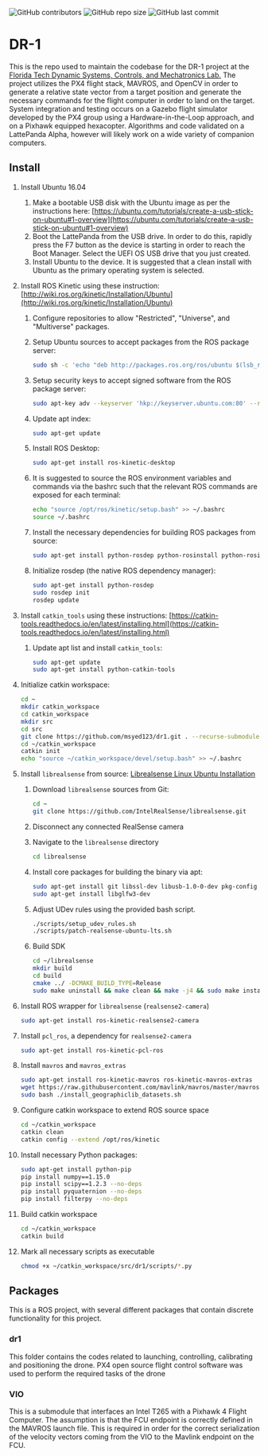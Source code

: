 ![GitHub contributors](https://img.shields.io/github/contributors/msyed123/dr1)
![GitHub repo size](https://img.shields.io/github/repo-size/msyed123/dr1)
![GitHub last commit](https://img.shields.io/github/last-commit/msyed123/dr1)
# DR-1
This is the repo used to maintain the codebase for the DR-1 project at the [Florida Tech 
Dynamic Systems, Controls, and Mechatronics Lab.](https://research.fit.edu/dynamic-systems-and-controls-lab/)  The project utilizes the PX4 flight stack, MAVROS, and OpenCV in order to generate a relative state vector from a target position and generate the necessary commands for the flight computer in order to land on the target. System integration and testing occurs on a Gazebo flight simulator developed by the PX4 group using a Hardware-in-the-Loop approach, and on a Pixhawk equipped hexacopter. Algorithms and code validated on a LattePanda Alpha, however will likely work on a wide variety of companion computers.  

## Install
1. Install Ubuntu 16.04
   1. Make a bootable USB disk with the Ubuntu image as per the instructions here: [https://ubuntu.com/tutorials/create-a-usb-stick-on-ubuntu#1-overview](https://ubuntu.com/tutorials/create-a-usb-stick-on-ubuntu#1-overview)
   2. Boot the LattePanda from the USB drive. In order to do this, rapidly press the F7 button as the device is starting in order to reach the Boot Manager. Select the UEFI OS USB drive that you just created.
   3. Install Ubuntu to the device. It is suggested that a clean install with Ubuntu as the primary operating system is selected.
2. Install ROS Kinetic using these instruction: [http://wiki.ros.org/kinetic/Installation/Ubuntu](http://wiki.ros.org/kinetic/Installation/Ubuntu)
   1. Configure repositories to allow "Restricted", "Universe", and "Multiverse" packages.
   2. Setup Ubuntu sources to accept packages from the ROS package server:

        ```bash
        sudo sh -c 'echo "deb http://packages.ros.org/ros/ubuntu $(lsb_release -sc) main" > /etc/apt/sources.list.d/ros-latest.list'
        ```
   3. Setup security keys to accept signed software from the ROS package server:

        ```bash
        sudo apt-key adv --keyserver 'hkp://keyserver.ubuntu.com:80' --recv-key C1CF6E31E6BADE8868B172B4F42ED6FBAB17C654
        ```
   4. Update apt index:

        ```bash
        sudo apt-get update
        ```
        
   5. Install ROS Desktop:

        ```bash
        sudo apt-get install ros-kinetic-desktop
        ```

   6. It is suggested to source the ROS environment variables and commands via the bashrc such that the relevant ROS commands are exposed for each terminal:

        ```bash
        echo "source /opt/ros/kinetic/setup.bash" >> ~/.bashrc
        source ~/.bashrc
        ```

   7. Install the necessary dependencies for building ROS packages from source:

        ```bash
        sudo apt-get install python-rosdep python-rosinstall python-rosinstall-generator python-wstool build-essential
        ```

   8. Initialize rosdep (the native ROS dependency manager):

        ```bash
        sudo apt-get install python-rosdep
        sudo rosdep init
        rosdep update
        ```

3. Install `catkin_tools` using these instructions: [https://catkin-tools.readthedocs.io/en/latest/installing.html](https://catkin-tools.readthedocs.io/en/latest/installing.html)
   1. Update apt list and install `catkin_tools`:

        ```bash
        sudo apt-get update
        sudo apt-get install python-catkin-tools
        ```

4. Initialize catkin workspace:

     ```bash
     cd ~
     mkdir catkin_workspace
     cd catkin_workspace
     mkdir src
     cd src
     git clone https://github.com/msyed123/dr1.git . --recurse-submodules
     cd ~/catkin_workspace
     catkin init
     echo "source ~/catkin_workspace/devel/setup.bash" >> ~/.bashrc
     ```

5. Install `librealsense` from source: [Librealsense Linux Ubuntu Installation](https://github.com/IntelRealSense/librealsense/blob/master/doc/installation.md)
   1. Download `librealsense` sources from Git:

      ```bash
      cd ~
      git clone https://github.com/IntelRealSense/librealsense.git
      ```

   2. Disconnect any connected RealSense camera
   3. Navigate to the `librealsense` directory

      ```bash
      cd librealsense
      ```

   4. Install core packages for building the binary via apt:

      ```bash
      sudo apt-get install git libssl-dev libusb-1.0-0-dev pkg-config libgtk-3-dev
      sudo apt-get install libglfw3-dev
      ```
   5. Adjust UDev rules using the provided bash script.

      ```bash
      ./scripts/setup_udev_rules.sh
      ./scripts/patch-realsense-ubuntu-lts.sh
      ```
   6. Build SDK

      ```bash
      cd ~/librealsense
      mkdir build
      cd build
      cmake ../ -DCMAKE_BUILD_TYPE=Release
      sudo make uninstall && make clean && make -j4 && sudo make install
      ```

6. Install ROS wrapper for `librealsense` (`realsense2-camera`)

     ```bash
     sudo apt-get install ros-kinetic-realsense2-camera
     ```

7.  Install `pcl_ros`, a dependency for `realsense2-camera`

     ```bash
     sudo apt-get install ros-kinetic-pcl-ros
     ```

8. Install `mavros` and `mavros_extras`

     ```bash
     sudo apt-get install ros-kinetic-mavros ros-kinetic-mavros-extras
     wget https://raw.githubusercontent.com/mavlink/mavros/master/mavros/scripts/install_geographiclib_datasets.sh
     sudo bash ./install_geographiclib_datasets.sh
     ```

9. Configure catkin workspace to extend ROS source space

     ```bash
     cd ~/catkin_workspace
     catkin clean
     catkin config --extend /opt/ros/kinetic
     ```

10. Install necessary Python packages:
    
     ```bash
     sudo apt-get install python-pip
     pip install numpy==1.15.0
     pip install scipy==1.2.3 --no-deps
     pip install pyquaternion --no-deps
     pip install filterpy --no-deps
     ```

11. Build catkin workspace

     ```bash
     cd ~/catkin_workspace
     catkin build
     ```

12. Mark all necessary scripts as executable

     ```bash
     chmod +x ~/catkin_workspace/src/dr1/scripts/*.py
     ```

## Packages
This is a ROS project, with several different packages that contain discrete functionality for this project.

### dr1
This folder contains the codes related to launching, controlling, calibrating and positioning the drone. PX4 open source flight control software was used to perform the required tasks of the drone

### VIO
This is a submodule that interfaces an Intel T265 with a Pixhawk 4 Flight Computer. The assumption is that the FCU endpoint is correctly defined in the MAVROS launch file. This is required in order for the correct serialization of the velocity vectors coming from the VIO to the Mavlink endpoint on the FCU.